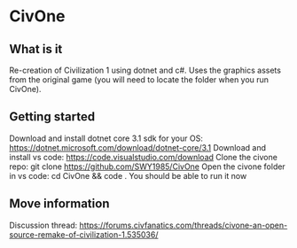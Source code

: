 # CivOne

## What is it
Re-creation of Civilization 1 using dotnet and c#.
Uses the graphics assets from the original game (you will need to locate the folder when you run CivOne).

## Getting started
Download and install dotnet core 3.1 sdk for your OS: https://dotnet.microsoft.com/download/dotnet-core/3.1
Download and install vs code: https://code.visualstudio.com/download
Clone the civone repo: git clone https://github.com/SWY1985/CivOne
Open the civone folder in vs code: cd CivOne && code .
You should be able to run it now

## Move information
Discussion thread: https://forums.civfanatics.com/threads/civone-an-open-source-remake-of-civilization-1.535036/

